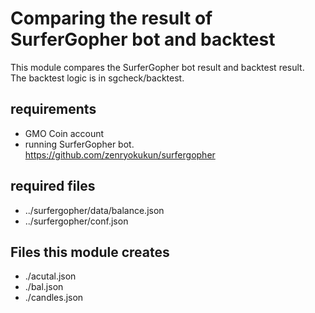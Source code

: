 # Comparing the result of SurferGopher bot and backtest 

This module compares the SurferGopher bot result and backtest result.  
The backtest logic is in sgcheck/backtest.  

## requirements
- GMO Coin account
- running SurferGopher bot. https://github.com/zenryokukun/surfergopher 

## required files
- ../surfergopher/data/balance.json
- ../surfergopher/conf.json

## Files this module creates
- ./acutal.json
- ./bal.json
- ./candles.json
